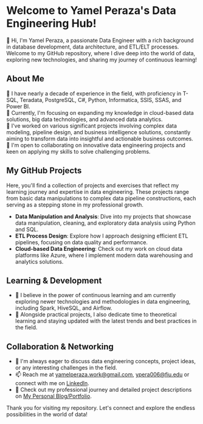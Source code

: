 # Welcome to Yamel Peraza's Data Engineering Hub!
👋 Hi, I'm Yamel Peraza, a passionate Data Engineer with a rich background in database development, data architecture, and ETL/ELT processes. Welcome to my GitHub repository, where I dive deep into the world of data, exploring new technologies, and sharing my journey of continuous learning!

## About Me
🌱 I have nearly a decade of experience in the field, with proficiency in T-SQL, Teradata, PostgreSQL, C#, Python, Informatica, SSIS, SSAS, and Power BI.  
🔭 Currently, I'm focusing on expanding my knowledge in cloud-based data solutions, big data technologies, and advanced data analytics.  
💼 I've worked on various significant projects involving complex data modeling, pipeline design, and business intelligence solutions, constantly aiming to transform data into insightful and actionable business outcomes.  
🤝 I'm open to collaborating on innovative data engineering projects and keen on applying my skills to solve challenging problems.

## My GitHub Projects
Here, you'll find a collection of projects and exercises that reflect my learning journey and expertise in data engineering. These projects range from basic data manipulations to complex data pipeline constructions, each serving as a stepping stone in my professional growth.

- **Data Manipulation and Analysis**: Dive into my projects that showcase data manipulation, cleaning, and exploratory data analysis using Python and SQL.
- **ETL Process Design**: Explore how I approach designing efficient ETL pipelines, focusing on data quality and performance.
- **Cloud-based Data Engineering**: Check out my work on cloud data platforms like Azure, where I implement modern data warehousing and analytics solutions.

## Learning & Development
- 🌟 I believe in the power of continuous learning and am currently exploring newer technologies and methodologies in data engineering, including Spark, HiveSQL, and Airflow.  
- 📘 Alongside practical projects, I also dedicate time to theoretical learning and staying updated with the latest trends and best practices in the field.

## Collaboration & Networking
- 💬 I'm always eager to discuss data engineering concepts, project ideas, or any interesting challenges in the field.  
- 📫 Reach me at yamelperaza.work@gmail.com, ypera006@fiu.edu or connect with me on [LinkedIn](https://www.linkedin.com/in/yamel-peraza-6a35b1a0).  
- 📝 Check out my professional journey and detailed project descriptions on [My Personal Blog/Portfolio](your-blog-or-portfolio-link).

Thank you for visiting my repository. Let's connect and explore the endless possibilities in the world of data!

